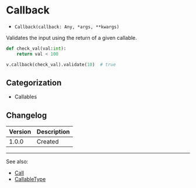# Callback

- `Callback(callback: Any, *args, **kwargs)`

Validates the input using the return of a given callable.

```python
def check_val(val:int):
    return val < 100

v.callback(check_val).validate(10)  # true
```

## Categorization

- Callables

## Changelog

Version | Description
--------|-------------
  1.0.0 | Created

***
See also:

- [Call](Call.md)
- [CallableType](CallableType.md)